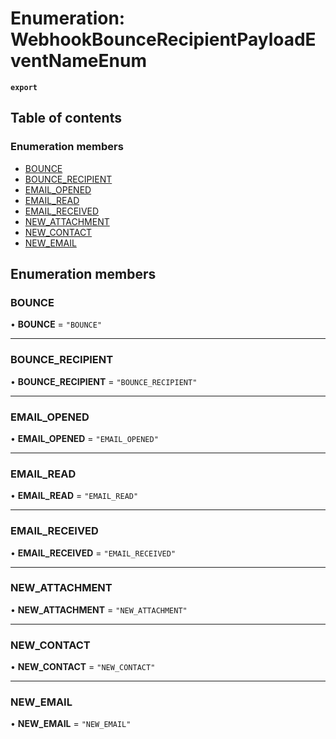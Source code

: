 # Enumeration: WebhookBounceRecipientPayloadEventNameEnum

**`export`**

## Table of contents

### Enumeration members

- [BOUNCE](WebhookBounceRecipientPayloadEventNameEnum.md#bounce)
- [BOUNCE\_RECIPIENT](WebhookBounceRecipientPayloadEventNameEnum.md#bounce_recipient)
- [EMAIL\_OPENED](WebhookBounceRecipientPayloadEventNameEnum.md#email_opened)
- [EMAIL\_READ](WebhookBounceRecipientPayloadEventNameEnum.md#email_read)
- [EMAIL\_RECEIVED](WebhookBounceRecipientPayloadEventNameEnum.md#email_received)
- [NEW\_ATTACHMENT](WebhookBounceRecipientPayloadEventNameEnum.md#new_attachment)
- [NEW\_CONTACT](WebhookBounceRecipientPayloadEventNameEnum.md#new_contact)
- [NEW\_EMAIL](WebhookBounceRecipientPayloadEventNameEnum.md#new_email)

## Enumeration members

### BOUNCE

• **BOUNCE** = `"BOUNCE"`

___

### BOUNCE\_RECIPIENT

• **BOUNCE\_RECIPIENT** = `"BOUNCE_RECIPIENT"`

___

### EMAIL\_OPENED

• **EMAIL\_OPENED** = `"EMAIL_OPENED"`

___

### EMAIL\_READ

• **EMAIL\_READ** = `"EMAIL_READ"`

___

### EMAIL\_RECEIVED

• **EMAIL\_RECEIVED** = `"EMAIL_RECEIVED"`

___

### NEW\_ATTACHMENT

• **NEW\_ATTACHMENT** = `"NEW_ATTACHMENT"`

___

### NEW\_CONTACT

• **NEW\_CONTACT** = `"NEW_CONTACT"`

___

### NEW\_EMAIL

• **NEW\_EMAIL** = `"NEW_EMAIL"`
